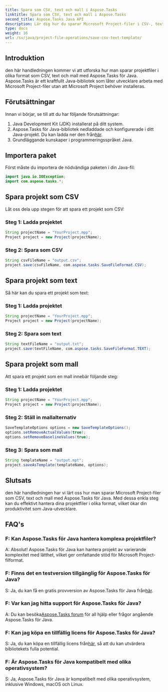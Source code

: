 ```yaml
---
title: Spara som CSV, text och mall i Aspose.Tasks
linktitle: Spara som CSV, text och mall i Aspose.Tasks
second_title: Aspose.Tasks Java API
description: Lär dig hur du sparar Microsoft Project-filer i CSV-, text- och mallformat med Aspose.Tasks för Java.
type: docs
weight: 16
url: /sv/java/project-file-operations/save-csv-text-template/
---
```

## Introduktion
den här handledningen kommer vi att utforska hur man sparar projektfiler i olika format som CSV, text och mall med Aspose.Tasks för Java. Aspose.Tasks är ett kraftfullt Java-bibliotek som låter utvecklare arbeta med Microsoft Project-filer utan att Microsoft Project behöver installeras.
## Förutsättningar
Innan vi börjar, se till att du har följande förutsättningar:
1. Java Development Kit (JDK) installerat på ditt system.
2.  Aspose.Tasks för Java-bibliotek nedladdade och konfigurerade i ditt Java-projekt. Du kan ladda ner den från[här](https://releases.aspose.com/tasks/java/).
3. Grundläggande kunskaper i programmeringsspråket Java.

## Importera paket
Först måste du importera de nödvändiga paketen i din Java-fil:
```java
import java.io.IOException;
import com.aspose.tasks.*;
```
## Spara projekt som CSV
Låt oss dela upp stegen för att spara ett projekt som CSV:
### Steg 1: Ladda projektet
```java
String projectName = "YourProject.mpp";
Project project = new Project(projectName);
```
### Steg 2: Spara som CSV
```java
String csvFileName = "output.csv";
project.save(csvFileName, com.aspose.tasks.SaveFileFormat.CSV);
```
## Spara projekt som text
Så här kan du spara ett projekt som text:
### Steg 1: Ladda projektet
```java
String projectName = "YourProject.mpp";
Project project = new Project(projectName);
```
### Steg 2: Spara som text
```java
String textFileName = "output.txt";
project.save(textFileName, com.aspose.tasks.SaveFileFormat.TEXT);
```
## Spara projekt som mall
Att spara ett projekt som en mall innebär följande steg:
### Steg 1: Ladda projektet
```java
String projectName = "YourProject.mpp";
Project project = new Project(projectName);
```
### Steg 2: Ställ in mallalternativ
```java
SaveTemplateOptions options = new SaveTemplateOptions();
options.setRemoveActualValues(true);
options.setRemoveBaselineValues(true);
```
### Steg 3: Spara som mall
```java
String templateName = "output.mpt";
project.saveAsTemplate(templateName, options);
```

## Slutsats
den här handledningen har vi lärt oss hur man sparar Microsoft Project-filer som CSV, text och mall med Aspose.Tasks för Java. Med dessa enkla steg kan du effektivt hantera dina projektfiler i olika format, vilket ökar din produktivitet som Java-utvecklare.
## FAQ's
### F: Kan Aspose.Tasks för Java hantera komplexa projektfiler?
A: Absolut! Aspose.Tasks för Java kan hantera projekt av varierande komplexitet med lätthet, vilket ger omfattande stöd för Microsoft Project-filformat.
### F: Finns det en testversion tillgänglig för Aspose.Tasks för Java?
 S: Ja, du kan få en gratis provversion av Aspose.Tasks för Java från[här](https://releases.aspose.com/).
### F: Var kan jag hitta support för Aspose.Tasks för Java?
 A: Du kan besöka[Aspose.Tasks forum](https://forum.aspose.com/c/tasks/15) för all hjälp eller frågor angående Aspose.Tasks för Java.
### F: Kan jag köpa en tillfällig licens för Aspose.Tasks för Java?
 S: Ja, du kan köpa en tillfällig licens från[här](https://purchase.aspose.com/temporary-license/), så att du kan utvärdera bibliotekets fulla potential.
### F: Är Aspose.Tasks för Java kompatibelt med olika operativsystem?
S: Ja, Aspose.Tasks för Java är kompatibelt med olika operativsystem, inklusive Windows, macOS och Linux.